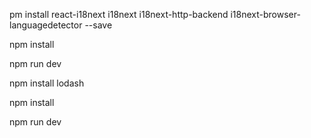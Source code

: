 pm install react-i18next i18next i18next-http-backend i18next-browser-languagedetector --save

npm install

npm run dev




npm install lodash


npm install

npm run dev
